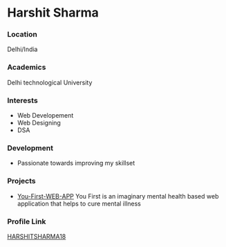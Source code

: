 # Harshit Sharma

### Location

Delhi/India

### Academics

Delhi technological University

### Interests

- Web Developement
- Web Designing
- DSA

### Development

- Passionate towards improving my skillset

### Projects

- [You-First-WEB-APP](https://github.com/HARSHITSHARMA18/You-First-WEB-APP) You First is an imaginary mental health based web application that helps to cure mental illness 

### Profile Link

[HARSHITSHARMA18](https://github.com/HARSHITSHARMA18)